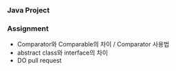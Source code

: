 ### Java Project

### Assignment

- Comparator와 Comparable의 차이 / Comparator 사용법
- abstract class와 interface의 차이
- DO pull request 